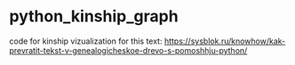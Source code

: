 # python_kinship_graph
code for kinship vizualization for this text: https://sysblok.ru/knowhow/kak-prevratit-tekst-v-genealogicheskoe-drevo-s-pomoshhju-python/
